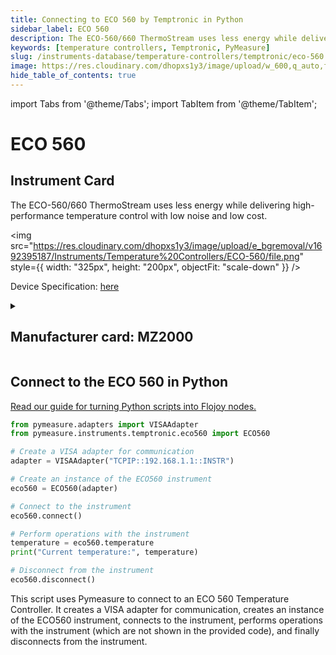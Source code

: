 ```yaml
---
title: Connecting to ECO 560 by Temptronic in Python
sidebar_label: ECO 560
description: The ECO-560/660 ThermoStream uses less energy while delivering high-performance temperature control with low noise and low cost.
keywords: [temperature controllers, Temptronic, PyMeasure]
slug: /instruments-database/temperature-controllers/temptronic/eco-560
image: https://res.cloudinary.com/dhopxs1y3/image/upload/w_600,q_auto,f_auto/e_bgremoval/v1692395187/Instruments/Temperature%20Controllers/ECO-560/file.jpg
hide_table_of_contents: true
---
```


import Tabs from '@theme/Tabs';
import TabItem from '@theme/TabItem';

# ECO 560

## Instrument Card

<div className="flex">

<div>

The ECO-560/660 ThermoStream uses less energy while delivering high-performance temperature control with low noise and low cost.

</div>

<img src="https://res.cloudinary.com/dhopxs1y3/image/upload/e_bgremoval/v1692395187/Instruments/Temperature%20Controllers/ECO-560/file.png" style={{ width: "325px", height: "200px", objectFit: "scale-down" }} />

</div>

<div className="flex text-center">

<p>Device Specification: <a target="\_blank" href="https://www.intestthermal.com/temptronic/brochure-request?brochure_title=ECO-560_660_Series_ThermoStream&brand_interest=Temptronic&brand_sub_folder=temptronic&file_name=ECO-560_660_Series_ThermoStream.pdf&product=ECO%20ThermoStream&hsLang=en">here</a></p>

</div>

<details style={{ marginTop: "15px"}}>
<summary><h2>Manufacturer card: MZ2000</h2></summary>

<img src="https://res.cloudinary.com/dhopxs1y3/image/upload/v1692806163/Instruments/Vendor%20Logos/Temptronic.png" style={{ width: "100%", height: "170px",objectFit: "scale-down" }} />

**Temptronic** temperature forcing systems, are designed for testing and characterization of semiconductors, ICs, chips, electronics, and materials.

<ul>
  <li>Headquarters: USA</li>
  <li>Yearly Revenue (millions, USD): 19.0</li>
  <li>Vendor Website: <a href="https://www.intestthermal.com/temptronic">here</a></li>
</ul>
</details>

## Connect to the ECO 560 in Python

[Read our guide for turning Python scripts into Flojoy nodes.](https://docs.flojoy.ai/custom-nodes/creating-custom-node/)
<Tabs>

<TabItem value="Flojoy" label="Flojoy" className="flojoy-instrument-tabs">

<NodeCardCollection category='WIDGET2000' manufacturer='MZ2000'></NodeCardCollection>

</TabItem>
<TabItem value="PyMeasure" label="PyMeasure">

```python
from pymeasure.adapters import VISAAdapter
from pymeasure.instruments.temptronic.eco560 import ECO560

# Create a VISA adapter for communication
adapter = VISAAdapter("TCPIP::192.168.1.1::INSTR")

# Create an instance of the ECO560 instrument
eco560 = ECO560(adapter)

# Connect to the instrument
eco560.connect()

# Perform operations with the instrument
temperature = eco560.temperature
print("Current temperature:", temperature)

# Disconnect from the instrument
eco560.disconnect()
```

This script uses Pymeasure to connect to an ECO 560 Temperature Controller. It creates a VISA adapter for communication, creates an instance of the ECO560 instrument, connects to the instrument, performs operations with the instrument (which are not shown in the provided code), and finally disconnects from the instrument.

</TabItem>
</Tabs>